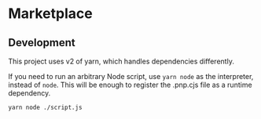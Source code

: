 # Marketplace

## Development

This project uses v2 of yarn, which handles dependencies differently.

If you need to run an arbitrary Node script, use `yarn node` as the interpreter, 
instead of `node`. This will be enough to register the .pnp.cjs file as a runtime dependency.

```
yarn node ./script.js
```